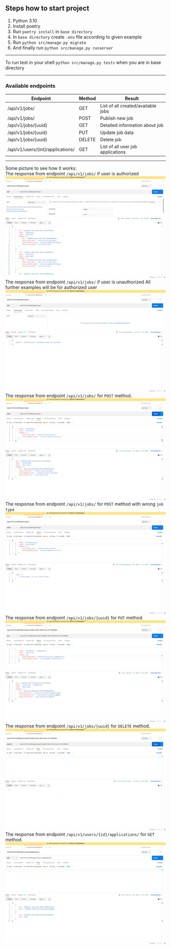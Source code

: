## Steps how to start project

1. Python 3.10
2. Install poetry
3. Run `poetry install` in `base directory`
4. In `base directory` create `.env` file according to given example
5. Run `python src/manage.py migrate`
6. And finally run `python src/manage.py runserver`

___
To run test in your shell `python src/manage.py tests` when you are in base directory
___

### Available endpoints

<table>
<thead>
<tr>
    <th>Endpoint</th>
    <th>Method</th>
    <th>Result</th>
</tr>
</thead>
<tbody>
<tr>
    <td>/api/v1/jobs/</td>
    <td>GET</td>
    <td>List of all created/available jobs</td>
</tr>
<tr>
    <td>/api/v1/jobs/</td>
    <td>POST</td>
    <td>Publish new job</td>
</tr>
<tr>
    <td>/api/v1/jobs/{uuid}</td>
    <td>GET</td>
    <td>Detailed information about job</td>
</tr>
<tr>
    <td>/api/v1/jobs/{uuid}</td>
    <td>PUT</td>
    <td>Update job data</td>
</tr>
<tr>
    <td>/api/v1/jobs/{uuid}</td>
    <td>DELETE</td>
    <td>Delete job</td>
</tr>
<tr>
    <td>/api/v1/users/{int}/applications/</td>
    <td>GET</td>
    <td>List of all user job applications</td>
</tr>
</tbody>
</table>

___

Some picture to see how it works: \
The response from endpoint `/api/v1/jobs/` if user is authorized
<img height="320" src="docs/img/jobs_get_list_auth.png" width="640"/>
The response from endpoint `/api/v1/jobs/` if user is unauthorized
All further examples will be for authorized user
<img height="320" src="docs/img/jobs_get_unauth.png" width="640"/>
The response from endpoint `/api/v1/jobs/` for `POST` method.
<img height="320" src="docs/img/jobs_post.png" width="640"/>
The response from endpoint `/api/v1/jobs/` for `POST` method with wrong `job type`
<img height="320" src="docs/img/jobs_post_with_wrong_type.png" width="640"/>
The response from endpoint `/api/v1/jobs/{uuid}` for `PUT` method.
<img height="320" src="docs/img/jobs_put.png" width="640"/>
The response from endpoint `/api/v1/jobs/{uuid}` for `DELETE` method.
<img height="320" src="docs/img/jobs_delete.png" width="640"/>
The response from endpoint `/api/v1/users/{id}/applications/` for `GET` method.
<img height="320" src="docs/img/applications_get_list.png" width="640"/>
